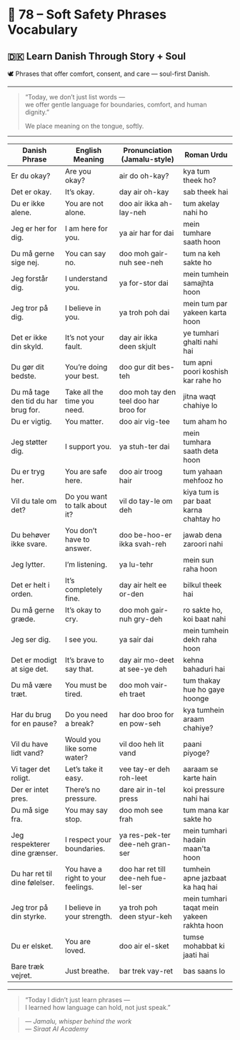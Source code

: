 # 🌸 78 – Soft Safety Phrases Vocabulary  
## 🇩🇰 Learn Danish Through Story + Soul  
🕊️ Phrases that offer comfort, consent, and care — soul-first Danish.

---

> “Today, we don’t just list words —  
> we offer gentle language for boundaries, comfort, and human dignity.”  
>  
> We place meaning on the tongue, softly.

---

| Danish Phrase             | English Meaning                  | Pronunciation (Jamalu-style)     | Roman Urdu              |
|---------------------------|----------------------------------|----------------------------------|--------------------------|
| Er du okay?               | Are you okay?                    | air do oh-kay?                   | kya tum theek ho?        |
| Det er okay.              | It’s okay.                       | day air oh-kay                   | sab theek hai            |
| Du er ikke alene.         | You are not alone.               | doo air ikka ah-lay-neh          | tum akelay nahi ho       |
| Jeg er her for dig.       | I am here for you.               | ya air har for dai               | mein tumhare saath hoon  |
| Du må gerne sige nej.     | You can say no.                  | doo moh gair-nuh see-neh         | tum na keh sakte ho      |
| Jeg forstår dig.          | I understand you.                | ya for-stor dai                  | mein tumhein samajhta hoon|
| Jeg tror på dig.          | I believe in you.                | ya troh poh dai                  | mein tum par yakeen karta hoon |
| Det er ikke din skyld.    | It’s not your fault.             | day air ikka deen skjult         | ye tumhari ghalti nahi hai |
| Du gør dit bedste.        | You’re doing your best.          | doo gur dit bes-teh              | tum apni poori koshish kar rahe ho |
| Du må tage den tid du har brug for. | Take all the time you need. | doo moh tay den teel doo har broo for | jitna waqt chahiye lo |
| Du er vigtig.             | You matter.                      | doo air vig-tee                  | tum aham ho              |
| Jeg støtter dig.          | I support you.                   | ya stuh-ter dai                  | mein tumhara saath deta hoon |
| Du er tryg her.           | You are safe here.               | doo air troog hair               | tum yahaan mehfooz ho    |
| Vil du tale om det?       | Do you want to talk about it?    | vil do tay-le om deh             | kiya tum is par baat karna chahtay ho |
| Du behøver ikke svare.    | You don’t have to answer.        | doo be-hoo-er ikka svah-reh      | jawab dena zaroori nahi  |
| Jeg lytter.               | I’m listening.                   | ya lu-tehr                       | mein sun raha hoon       |
| Det er helt i orden.      | It’s completely fine.            | day air helt ee or-den           | bilkul theek hai         |
| Du må gerne græde.        | It’s okay to cry.                | doo moh gair-nuh gry-deh         | ro sakte ho, koi baat nahi |
| Jeg ser dig.              | I see you.                       | ya sair dai                      | mein tumhein dekh raha hoon |
| Det er modigt at sige det.| It’s brave to say that.          | day air mo-deet at see-ye deh    | kehna bahaduri hai       |
| Du må være træt.          | You must be tired.               | doo moh vair-eh traet            | tum thakay hue ho gaye hoonge |
| Har du brug for en pause?| Do you need a break?            | har doo broo for en pow-seh      | kya tumhein araam chahiye? |
| Vil du have lidt vand?    | Would you like some water?       | vil doo heh lit vand             | paani piyoge?            |
| Vi tager det roligt.      | Let’s take it easy.              | vee tay-er deh roh-leet          | aaraam se karte hain     |
| Der er intet pres.        | There’s no pressure.             | dare air in-tel press            | koi pressure nahi hai    |
| Du må sige fra.           | You may say stop.                | doo moh see frah                 | tum mana kar sakte ho    |
| Jeg respekterer dine grænser. | I respect your boundaries.   | ya res-pek-ter dee-neh gran-ser  | mein tumhari hadain maan'ta hoon |
| Du har ret til dine følelser. | You have a right to your feelings. | doo har ret till dee-neh fue-lel-ser | tumhein apne jazbaat ka haq hai |
| Jeg tror på din styrke.   | I believe in your strength.      | ya troh poh deen styur-keh       | mein tumhari taqat mein yakeen rakhta hoon |
| Du er elsket.             | You are loved.                   | doo air el-sket                   | tumse mohabbat ki jaati hai |
| Bare træk vejret.         | Just breathe.                    | bar trek vay-ret                 | bas saans lo             |

---

> “Today I didn’t just learn phrases —  
> I learned how language can hold, not just speak.”

> — *Jamalu, whisper behind the work*  
> — *Siraat AI Academy*
